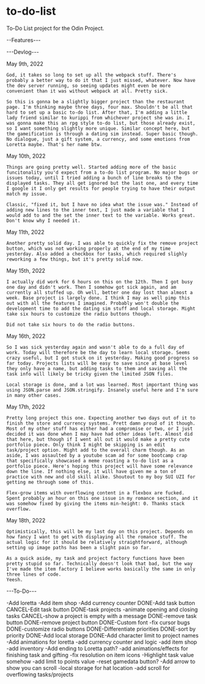 # to-do-list
To-Do List project for the Odin Project.

--Features---


---Devlog---

May 9th, 2022

    God, it takes so long to set up all the webpack stuff. There's probably a better way to do it that I just missed, whatever. Now have the dev server running, so seeing updates might even be more convenient than it was without webpack at all. Pretty sick.

    So this is gonna be a slightly bigger project than the restaurant page. I'm thinking maybe three days, four max. Shouldn't be all that hard to set up a basic to-do list. After that, I'm adding a little lady friend similar to kurippi from whichever project she was in. I was gonna make this an rpg style to-do list, but those already exist, so I want something slightly more unique. Similar concept here, but the gameification is through a dating sim instead. Super basic though. No dialogue, just a gift system, a currency, and some emotions from Loretta maybe. That's her name btw.

May 10th, 2022

    Things are going pretty well. Started adding more of the basic funcitonality you'd expect from a to-do list program. No major bugs or issues today, until I tried adding a bunch of line breaks to the displayed tasks. They all get ignored but the last one, and every time I google it I only get results for people trying to have their output match my issue. 

    Classic, "fixed it, but I have no idea what the issue was." Instead of adding new lines to the inner text, I just made a variable that I would add to and the set the inner text to the variable. Works great. Don't know why I needed it.

May 11th, 2022

    Another pretty solid day. I was able to quickly fix the remove project button, which was not working properly at the end of my time yesterday. Also added a checkbox for tasks, which required slighly reworking a few things, but it's pretty solid now.

May 15th, 2022

    I actually did work for 6 hours on this on the 12th. Then I got busy one day and didn't work. Then I somehow got sick again, and am currently all stuffed up. Oh well, better one day lost than almost a week. Base project is largely done. I think I may as well pimp this out with all the features I imagined. Probably won't double the development time to add the dating sim stuff and local storage. Might take six hours to customize the radio buttons though.

    Did not take six hours to do the radio buttons.

May 16th, 2022

    So I was sick yesterday again and wasn't able to do a full day of work. Today will therefore be the day to learn local storage. Seems crazy useful, but I got stuck on it yesterday. Making good progress so far today. Projects lists will be easy to save since at base level they only have a name, but adding tasks to them and saving all the task info will likely be tricky given the limited JSON files.

    Local storage is done, and a lot was learned. Most important thing was using JSON.parse and JSON.stringify. Insanely useful here and I'm sure in many other cases.

May 17th, 2022

    Pretty long project this one. Expecting another two days out of it to finish the store and currency systems. Prett damn proud of it though. Most of my other stuff has either had a compromise or two, or I just decided it was done when I may have had other ideas left. Almost did that here, but though if I went all out it would make a pretty cute portfolio piece. Only think I might be skipping is an edit task/project option. Might add to the overall charm though. As an aside, I was assaulted by a youtube scam ad for some bootcamp crap that specifically showcased a meme roasting a to-do list as a portfolio piece. Here's hoping this project will have some relevance down the line. If nothing else, it will have given me a ton of practice with new and old skill alike. Shoutout to my boy SUI UZI for getting me through some of this.

    Flex-grow items with overflowing content in a flexbox are fucked. Spent probably an hour on this one issue in my romance section, and it was somehow fixed by giving the items min-height: 0. Thanks stack overflow.

May 18th, 2022 

    Optimistically, this will be my last day on this project. Depends on how fancy I want to get with displaying all the romance stuff. The actual logic for it should be relatively straightforward, although setting up image paths has been a slight pain so far.

    As a quick aside, my task and project factory functions have been pretty stupid so far. Technically doesn't look that bad, but the way I've made the item factory I believe works basically the same in only three lines of code.
    Yeesh.


---To-Do---

-Add loretta
-Add item shop
-Add currency counter
DONE-Add task button
CANCEL-Edit task button
DONE-task projects
-animate opening and closing tasks
CANCEL-show a project is empty with a message
DONE-remove task button
DONE-remove project button
DONE-Custom font
-fix cursor bugs
DONE-customize radio buttons
DONE-Differentiate priorities
DONE-sort by priority
DONE-Add local storage
DONE-Add character limit to project names
-Add animations for loretta
-add currency counter and logic
-add item shop
-add inventory
-Add ending to Loretta path?
-add animations/effects for finishing task and gifting
-fix resolution on item icons
-Highlight task value somehow
-add limit to points value
-reset gamedata button?
-Add arrow to show you can scroll
-local storage for hat location
-add scroll for overflowing tasks/projects